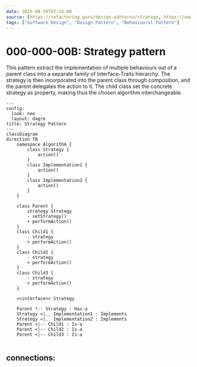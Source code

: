 ```yaml
---
date: 2025-08-20T07:14:08
source: [https://refactoring.guru/design-patterns/strategy, https://www.linkedin.com/learning/programming-foundations-design-patterns-2/exploring-the-strategy-pattern, https://search.worldcat.org/title/1224279001]
tags: ["Software Design", "Design Pattern", "Behavioural Pattern"]
---
```


# 000-000-00B: Strategy pattern

This pattern extract the implementation of multiple behaviours out of a parent class into a separate family of Interface-Traits hierarchy.
The strategy is then incorporated into the parent class through composition, and the parent delegates the action to it.
 The child class set the concrete strategy as property, making thus the chosen algorithm interchangeable.

```mermaid
---
config:
  look: neo
  layout: dagre
title: Strategy Pattern
---
classDiagram
direction TB
    namespace Algorithm {
        class Strategy {
            action()
        }
        class Implementation1 {
            action()
        }
        class Implementation2 {
            action()
        }
    }

    class Parent {
	    strategy Strategy
	    - setStrategy()
	    + performAction()
    }
    class Child1 {
        - strategy
	    + performAction()
    }
    class Child2 {
        - strategy
	    + performAction()
    }
    class Child3 {
        - strategy
	    + performAction()
    }

	<<interface>> Strategy

    Parent *-- Strategy : Has-a
    Strategy <|.. Implementation1 : Implements
    Strategy <|.. Implementation2 : Implements
    Parent <|-- Child1 : Is-a
    Parent <|-- Child2 : Is-a
    Parent <|-- Child3 : Is-a


```


## connections:
<!-- Example
[anchor]: <link> "title"
-->
